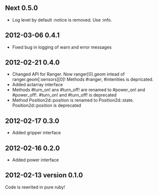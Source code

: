 ## Next 0.5.0

* Log level by default :notice is removed. Use :info. 

## 2012-03-06 0.4.1

* Fixed bug in logging of warn and error messages

## 2012-02-21 0.4.0

* Changed API for Ranger. Now ranger[0].geom intead of ranger.geom[:sensors][0]! Methods #ranger, #intenities is depricated.
* Added actarray interface
* Methods #turn_on! ans #turn_off! are renamed to #power_on! and #power_off!. #turn_on! and #turn_off! is deprecated
* Method Position2d::position is renamed to Position2d::state. Position2d::position is deprecated

## 2012-02-17 0.3.0

* Added gripper interface

## 2012-02-16 0.2.0

* Added power interface

## 2012-02-13 version 0.1.0

Code is rewrited in pure ruby! 
